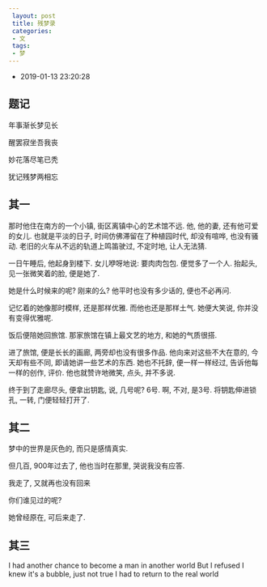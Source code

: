 ```yaml
---
 layout: post
 title: 残梦录
 categories:
 - 文
 tags:
 - 梦
---
```


- 2019-01-13 23:20:28

## 题记

年事渐长梦见长

醒罢寂坐吾我丧

妙花落尽笔已秃

犹记残梦两相忘

## 其一

那时他住在南方的一个小镇, 街区离镇中心的艺术馆不远. 他, 他的妻, 还有他可爱的女儿. 也就是平淡的日子, 时间仿佛滞留在了种植园时代, 却没有喧哗, 也没有骚动. 老旧的火车从不远的轨道上鸣笛驶过, 不定时地, 让人无法猜.

一日午睡后, 他起身到楼下. 女儿咿呀地说: 要肉肉包包. 便觉多了一个人. 抬起头, 见一张微笑着的脸, 便是她了.

她是什么时候来的呢? 刚来的么? 他平时也没有多少话的, 便也不必再问.

记忆着的她像那时模样, 还是那样优雅. 而他也还是那样土气. 她便大笑说, 你并没有变得优雅呢.

饭后便陪她回旅馆. 那家旅馆在镇上最文艺的地方, 和她的气质很搭.

进了旅馆, 便是长长的画廊, 两旁却也没有很多作品. 他向来对这些不大在意的, 今天却有些不同, 即请她讲一些艺术的东西. 她也不托辞, 便一样一样经过, 告诉他每一样的创作, 评价. 他也就赞许地微笑, 点头, 并不多说.

终于到了走廊尽头, 便拿出钥匙, 说, 几号呢? 6号. 啊, 不对, 是3号. 将钥匙伸进锁孔, 一转, 门便轻轻打开了.

## 其二

梦中的世界是灰色的, 而只是感情真实.

但几百, 900年过去了, 他也当时在那里, 哭说我没有应答.

我走了, 又就再也没有回来

你们谁见过的呢?

她曾经原在, 可后来走了.

## 其三

I had another chance to become a man in another world
But I refused
I knew it's a bubble, just not true
I had to return to the real world
